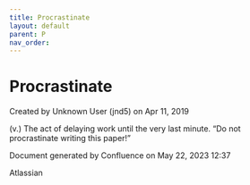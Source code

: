 ```yaml
---
title: Procrastinate
layout: default
parent: P
nav_order:
---
```


# Procrastinate

Created by  Unknown User (jnd5) on Apr 11, 2019

(v.) The act of delaying work until the very last minute. “Do not procrastinate writing this paper!”

Document generated by Confluence on May 22, 2023 12:37

Atlassian
